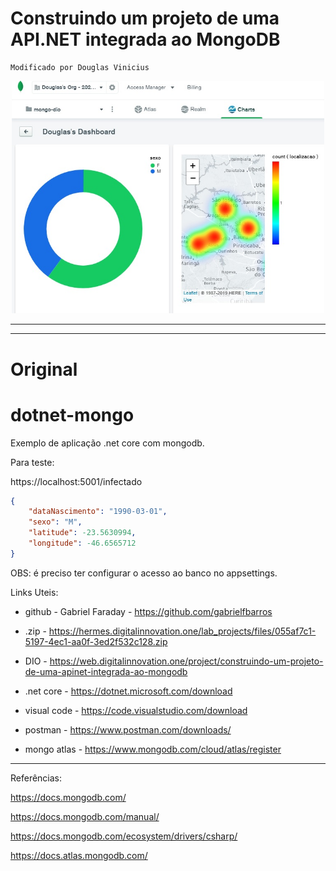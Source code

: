 # Construindo um projeto de uma API.NET integrada ao MongoDB

	Modificado por Douglas Vinicius
<p align="center"><img src="./Charts.jpg" width="500"></p>

-----------------------------------------------
-----------------------------------------------
# Original
# dotnet-mongo

Exemplo de aplicação .net core com mongodb.

Para teste:

https://localhost:5001/infectado

```json
{
	"dataNascimento": "1990-03-01",
	"sexo": "M",
	"latitude": -23.5630994,
	"longitude": -46.6565712
}
```
OBS: é preciso ter configurar o acesso ao banco no appsettings.

Links Uteis:

- github - Gabriel Faraday - https://github.com/gabrielfbarros

- .zip - https://hermes.digitalinnovation.one/lab_projects/files/055af7c1-5197-4ec1-aa0f-3ed2f532c128.zip

- DIO - https://web.digitalinnovation.one/project/construindo-um-projeto-de-uma-apinet-integrada-ao-mongodb

- .net core - https://dotnet.microsoft.com/download

- visual code - https://code.visualstudio.com/download

- postman - https://www.postman.com/downloads/

- mongo atlas - https://www.mongodb.com/cloud/atlas/register


-----------------------------------------------

Referências:

https://docs.mongodb.com/

https://docs.mongodb.com/manual/

https://docs.mongodb.com/ecosystem/drivers/csharp/

https://docs.atlas.mongodb.com/
